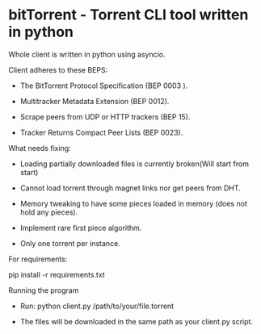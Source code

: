 # bitTorrent - Torrent CLI tool written in python

Whole client is written in python using asyncio.

Client adheres to these BEPS:

- The BitTorrent Protocol Specification (BEP 0003 ).

- Multitracker Metadata Extension (BEP 0012).

- Scrape peers from UDP or HTTP trackers (BEP 15).

- Tracker Returns Compact Peer Lists (BEP 0023).



What needs fixing:
- Loading partially downloaded files is currently broken(Will start from start)

- Cannot load torrent through magnet links nor get peers from DHT.

- Memory tweaking to have some pieces loaded in memory (does not hold any pieces).

- Implement rare first piece algorithm.

- Only one torrent per instance.


For requirements:

pip install -r requirements.txt



Running the program

- Run: python client.py /path/to/your/file.torrent

- The files will be downloaded in the same path as your client.py script.
